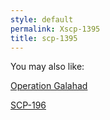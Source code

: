 ```yaml
---
style: default
permalink: Xscp-1395
title: scp-1395
---
```

You may also like:

[Operation Galahad](http://scp-wiki.net/operation-galahad)

[SCP-196](http://scp-wiki.net/scp-196)
